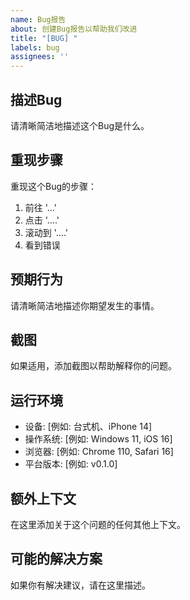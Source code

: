 ```yaml
---
name: Bug报告
about: 创建Bug报告以帮助我们改进
title: "[BUG] "
labels: bug
assignees: ''
---
```


## 描述Bug
请清晰简洁地描述这个Bug是什么。

## 重现步骤
重现这个Bug的步骤：
1. 前往 '...'
2. 点击 '....'
3. 滚动到 '....'
4. 看到错误

## 预期行为
请清晰简洁地描述你期望发生的事情。

## 截图
如果适用，添加截图以帮助解释你的问题。

## 运行环境
 - 设备: [例如: 台式机、iPhone 14]
 - 操作系统: [例如: Windows 11, iOS 16]
 - 浏览器: [例如: Chrome 110, Safari 16]
 - 平台版本: [例如: v0.1.0]

## 额外上下文
在这里添加关于这个问题的任何其他上下文。

## 可能的解决方案
如果你有解决建议，请在这里描述。 